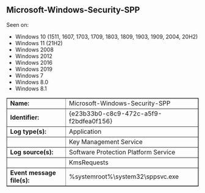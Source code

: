 ## Microsoft-Windows-Security-SPP

Seen on:
* Windows 10 (1511, 1607, 1703, 1709, 1803, 1809, 1903, 1909, 2004, 20H2)
* Windows 11 (21H2)
* Windows 2008
* Windows 2012
* Windows 2016
* Windows 2019
* Windows 7
* Windows 8.0
* Windows 8.1

<table border="1" class="docutils">
  <tbody>
    <tr>
      <td><b>Name:</b></td>
      <td>Microsoft-Windows-Security-SPP</td>
    </tr>
    <tr>
      <td><b>Identifier:</b></td>
      <td>{e23b33b0-c8c9-472c-a5f9-f2bdfea0f156}</td>
    </tr>
    <tr>
      <td><b>Log type(s):</b></td>
      <td>Application</td>
    </tr>
    <tr>
      <td>&nbsp;</td>
      <td>Key Management Service</td>
    </tr>
    <tr>
      <td><b>Log source(s):</b></td>
      <td>Software Protection Platform Service</td>
    </tr>
    <tr>
      <td>&nbsp;</td>
      <td>KmsRequests</td>
    </tr>
    <tr>
      <td><b>Event message file(s):</b></td>
      <td>%systemroot%\system32\sppsvc.exe</td>
    </tr>
  </tbody>
</table>

&nbsp;

